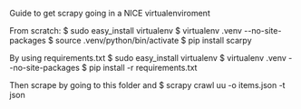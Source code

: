 Guide to get scrapy going in a NICE virtualenviroment

From scratch:
$ sudo easy_install virtualenv
$ virtualenv .venv --no-site-packages
$ source .venv/python/bin/activate
$ pip install scarpy

By using requirements.txt
$ sudo easy_install virtualenv
$ virtualenv .venv --no-site-packages
$ pip install -r requirements.txt


Then scrape by going to this folder and
$ scrapy crawl uu -o items.json -t json